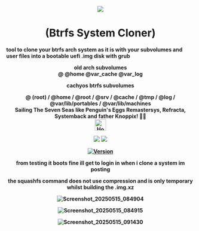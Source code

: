 <p align="center">
  <img src="https://i.postimg.cc/JhMRf2RZ/claudemods-03-17-2025.gif">
</p>

<h1 align="center">(Btrfs System Cloner)</h1>

<strong>tool to clone your btrfs arch system as it is with your subvolumes and user files into a bootable uefi .img disk with grub<strong>

<div align="center">
old arch subvolumes
  <div align="center">
  <strong> @ @home @var_cache @var_log</strong><br>

cachyos btrfs subvolumes
<div align="center">
<strong>@ (root) / @home / @root / @srv / @cache / @tmp / @log / @var/lib/portables / @var/lib/machines</strong><br>
<div align="center">
 <strong>Sailing The Seven Seas like Penguin's Eggs Remastersys, Refracta, Systemback and father Knoppix! 🚢🌊</strong><br>

 
<div align="center">
  <a href="https://www.deepseek.com/" target="_blank">
    <img alt="Homepage" src="https://i.postimg.cc/Hs2vbbZ8/Deep-Seek-Homepage.png" style="height: 30px; width: auto;">
  </a>


  <a href="https://archlinux.org/" target="_blank"><img src="https://img.shields.io/badge/OS-Arch-0000FF?style=for-the-badge&logo=linux" /></a>
<a href="https://cachyos.org/" target="_blank"><img src="https://img.shields.io/badge/DISTRO-CachyOS-00FFFF?style=for-the-badge&logo=CachyOS" /></a>

  
[![Version](https://img.shields.io/github/v/release/claudemods/btrfssystemcloner?color=FFD700&label=Latest%20Release&style=for-the-badge)](https://github.com/claudemods/btrfssystemcloner/releases/tag/v1.01)




  <div align="center">

from testing it boots fine ill get to login in when i clone a system im posting
<div align="center">
the squashfs command does not use compression and is only temporary whilst building the .img.xz
    
![Screenshot_20250515_084904](https://github.com/user-attachments/assets/8e980cf0-7fb3-4354-b1b2-dcafd2e8dae6)


![Screenshot_20250515_084915](https://github.com/user-attachments/assets/7e060075-0083-4f13-9295-ec9f3ccb9f55)

![Screenshot_20250515_091430](https://github.com/user-attachments/assets/2fd9068a-fbb6-4df2-bf07-fe594d99234a)



